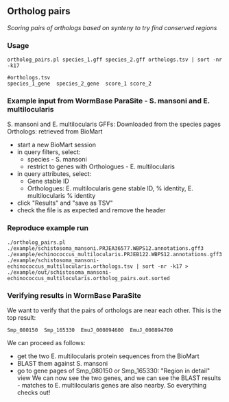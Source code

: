 ## Ortholog pairs

*Scoring pairs of orthologs based on synteny to try find conserved regions*

### Usage

```
ortholog_pairs.pl species_1.gff species_2.gff orthologs.tsv | sort -nr -k17

#orthologs.tsv
species_1_gene	species_2_gene	score_1	score_2
```

### Example input from WormBase ParaSite - S. mansoni and E. multilocularis
S. mansoni and E. multilocularis GFFs: Downloaded from the species pages
Orthologs: retrieved from BioMart
  - start a new BioMart session
  - in query filters, select:
    + species - S. mansoni
    + restrict to genes with Orthologues - E. multilocularis
  - in query attributes, select:
    + Gene stable ID
    + Orthologues: E. multilocularis gene stable ID, % identity, E. multilocularis % identity
  - click "Results" and "save as TSV"
  - check the file is as expected and remove the header

### Reproduce example run
```
./ortholog_pairs.pl ./example/schistosoma_mansoni.PRJEA36577.WBPS12.annotations.gff3 ./example/echinococcus_multilocularis.PRJEB122.WBPS12.annotations.gff3 ./example/schistosoma_mansoni-echinococcus_multilocularis.orthologs.tsv | sort -nr -k17 > ./example/out/schistosoma_mansoni-echinococcus_multilocularis.ortholog_pairs.out.sorted
```

### Verifying results in WormBase ParaSite
We want to verify that the pairs of orthologs are near each other.
This is the top result:
```
Smp_080150	Smp_165330	EmuJ_000894600	EmuJ_000894700
```
We can proceed as follows:
- get the two E. multilocularis protein sequences from the BioMart
- BLAST them against S. mansoni
- go to gene pages of Smp_080150 or Smp_165330: "Region in detail" view
We can now see the two genes, and we can see the BLAST results - matches to E. multilocularis genes are also nearby. So everything checks out!

